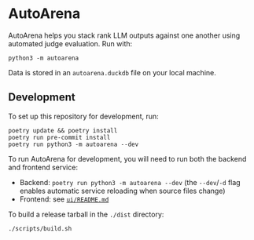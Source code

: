 # AutoArena

AutoArena helps you stack rank LLM outputs against one another using automated judge evaluation. Run with:

```
python3 -m autoarena
```

Data is stored in an `autoarena.duckdb` file on your local machine.

## Development

To set up this repository for development, run:

```shell
poetry update && poetry install
poetry run pre-commit install
poetry run python3 -m autoarena --dev
```

To run AutoArena for development, you will need to run both the backend and frontend service:

- Backend: `poetry run python3 -m autoarena --dev` (the `--dev`/`-d` flag enables automatic service reloading when
    source files change)
- Frontend: see [`ui/README.md`](./ui/README.md)

To build a release tarball in the `./dist` directory:

```
./scripts/build.sh
```
